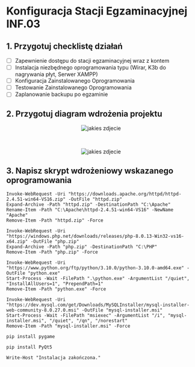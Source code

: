 # Konfiguracja Stacji Egzaminacyjnej INF.03
## 1. Przygotuj checklistę działań
- [ ] Zapewnienie dostępu do stacji egzaminacyjnej wraz z kontem
- [ ] Instalacja niezbędnego oprogramowania typu (Wirar, K3b do nagrywania płyt, Serwer XAMPP)
- [ ] Konfiguracja Zainstalowanego Oprogramowania 
- [ ] Testowanie Zainstalowanego Oprogramowania
- [ ] Zaplanowanie backupu po egzaminie

## 2. Przygotuj diagram wdrożenia projektu

<p align="center">
<image src="https://github.com/Przebiegly/Tida/assets/90707614/2c05b8dc-43ad-48e2-89b5-b908477790b7" alt="jakies zdjecie" ></image>
</p>
<br/>


<p align="center">
<image src="https://github.com/Przebiegly/Tida/assets/90707614/f238a2b9-bf50-4383-a196-0be2b7634a7c" alt="jakies zdjecie" ></image>
</p>


## 3. Napisz skrypt wdrożeniowy wskazanego oprogramowania
```
Invoke-WebRequest -Uri "https://downloads.apache.org/httpd/httpd-2.4.51-win64-VS16.zip" -OutFile "httpd.zip"
Expand-Archive -Path "httpd.zip" -DestinationPath "C:\Apache"
Rename-Item -Path "C:\Apache\httpd-2.4.51-win64-VS16" -NewName "Apache"
Remove-Item -Path "httpd.zip" -Force

Invoke-WebRequest -Uri "https://windows.php.net/downloads/releases/php-8.0.13-Win32-vs16-x64.zip" -OutFile "php.zip"
Expand-Archive -Path "php.zip" -DestinationPath "C:\PHP"
Remove-Item -Path "php.zip" -Force

Invoke-WebRequest -Uri "https://www.python.org/ftp/python/3.10.0/python-3.10.0-amd64.exe" -OutFile "python.exe"
Start-Process -Wait -FilePath ".\python.exe" -ArgumentList "/quiet", "InstallAllUsers=1", "PrependPath=1"
Remove-Item -Path "python.exe" -Force

Invoke-WebRequest -Uri "https://dev.mysql.com/get/Downloads/MySQLInstaller/mysql-installer-web-community-8.0.27.0.msi" -OutFile "mysql-installer.msi"
Start-Process -Wait -FilePath "msiexec" -ArgumentList "/i", "mysql-installer.msi", "/quiet", "/qn", "/norestart"
Remove-Item -Path "mysql-installer.msi" -Force

pip install pygame

pip install PyQt5

Write-Host "Instalacja zakończona."

```
